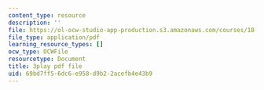 ```yaml
---
content_type: resource
description: ''
file: https://ol-ocw-studio-app-production.s3.amazonaws.com/courses/18-086-mathematical-methods-for-engineers-ii-spring-2006/69bd7ff56dc6e958d9b22acefb4e43b9_S6dw885-SZI.pdf
file_type: application/pdf
learning_resource_types: []
ocw_type: OCWFile
resourcetype: Document
title: 3play pdf file
uid: 69bd7ff5-6dc6-e958-d9b2-2acefb4e43b9
---
```


